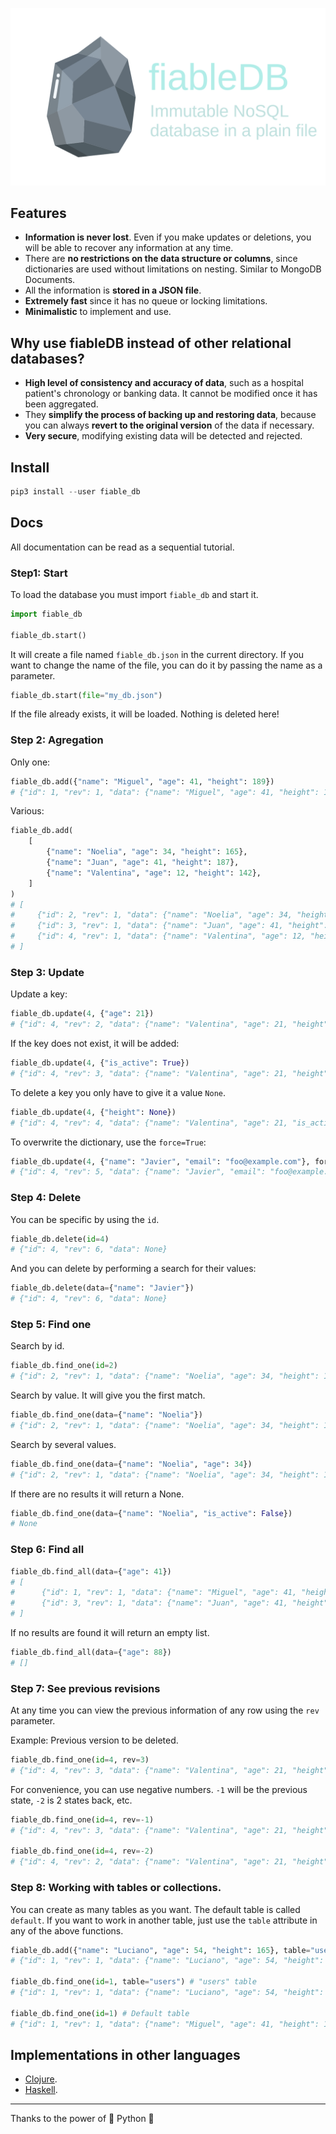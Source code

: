 
<p align="center">
    <img src="assets/logo.png" alt="fiableDB logo">
</p>

## Features

- **Information is never lost**. Even if you make updates or deletions, you will be able to recover any information at any time.
- There are **no restrictions on the data structure or columns**, since dictionaries are used without limitations on nesting. Similar to MongoDB Documents.
- All the information is **stored in a JSON file**.
- **Extremely fast** since it has no queue or locking limitations.
- **Minimalistic** to implement and use.

## Why use fiableDB instead of other relational databases?

- **High level of consistency and accuracy of data**, such as a hospital patient's chronology or banking data. It cannot be modified once it has been aggregated.
- They **simplify the process of backing up and restoring data**, because you can always **revert to the original version** of the data if necessary.
- **Very secure**, modifying existing data will be detected and rejected.

## Install

```python
pip3 install --user fiable_db
```

## Docs

All documentation can be read as a sequential tutorial.

### Step1: Start

To load the database you must import `fiable_db` and start it.

```python
import fiable_db

fiable_db.start()
```

It will create a file named `fiable_db.json` in the current directory. If you want to change the name of the file, you can do it by passing the name as a parameter.

```python
fiable_db.start(file="my_db.json")
```

If the file already exists, it will be loaded. Nothing is deleted here!

### Step 2: Agregation

Only one:

```python
fiable_db.add({"name": "Miguel", "age": 41, "height": 189})
# {"id": 1, "rev": 1, "data": {"name": "Miguel", "age": 41, "height": 189}}
```

Various:

```python
fiable_db.add(
    [
        {"name": "Noelia", "age": 34, "height": 165},
        {"name": "Juan", "age": 41, "height": 187},
        {"name": "Valentina", "age": 12, "height": 142},
    ]
)
# [
#     {"id": 2, "rev": 1, "data": {"name": "Noelia", "age": 34, "height": 165}},
#     {"id": 3, "rev": 1, "data": {"name": "Juan", "age": 41, "height": 187}},
#     {"id": 4, "rev": 1, "data": {"name": "Valentina", "age": 12, "height": 142}},
# ]
```

### Step 3: Update

Update a key:

```python
fiable_db.update(4, {"age": 21})
# {"id": 4, "rev": 2, "data": {"name": "Valentina", "age": 21, "height": 172}}
```

If the key does not exist, it will be added:

```python
fiable_db.update(4, {"is_active": True})
# {"id": 4, "rev": 3, "data": {"name": "Valentina", "age": 21, "height": 172, "is_active": True}}
```

To delete a key you only have to give it a value `None`.

```python
fiable_db.update(4, {"height": None})
# {"id": 4, "rev": 4, "data": {"name": "Valentina", "age": 21, "is_active": True}}
```

To overwrite the dictionary, use the `force=True`:

```python
fiable_db.update(4, {"name": "Javier", "email": "foo@example.com"}, force=True)
# {"id": 4, "rev": 5, "data": {"name": "Javier", "email": "foo@example.com"}}
```

### Step 4: Delete

You can be specific by using the `id`.

```python
fiable_db.delete(id=4)
# {"id": 4, "rev": 6, "data": None}
```

And you can delete by performing a search for their values:

```python
fiable_db.delete(data={"name": "Javier"})
# {"id": 4, "rev": 6, "data": None}
```

### Step 5: Find one

Search by id.

```python
fiable_db.find_one(id=2)
# {"id": 2, "rev": 1, "data": {"name": "Noelia", "age": 34, "height": 165}}
```

Search by value. It will give you the first match.

```python
fiable_db.find_one(data={"name": "Noelia"})
# {"id": 2, "rev": 1, "data": {"name": "Noelia", "age": 34, "height": 165}}
```

Search by several values.

```python
fiable_db.find_one(data={"name": "Noelia", "age": 34})
# {"id": 2, "rev": 1, "data": {"name": "Noelia", "age": 34, "height": 165}}
```

If there are no results it will return a None.

```python
fiable_db.find_one(data={"name": "Noelia", "is_active": False})
# None
```

### Step 6: Find all


```python
fiable_db.find_all(data={"age": 41})
# [
#      {"id": 1, "rev": 1, "data": {"name": "Miguel", "age": 41, "height": 189}},
#      {"id": 3, "rev": 1, "data": {"name": "Juan", "age": 41, "height": 187}},
# ]
```

If no results are found it will return an empty list.

```python
fiable_db.find_all(data={"age": 88})
# []
```

### Step 7: See previous revisions

At any time you can view the previous information of any row using the `rev` parameter.

Example: Previous version to be deleted.

```python
fiable_db.find_one(id=4, rev=3)
# {"id": 4, "rev": 3, "data": {"name": "Valentina", "age": 21, "height": 172, "is_active": True}}
```

For convenience, you can use negative numbers. `-1` will be the previous state, `-2` is 2 states back, etc.

```python
fiable_db.find_one(id=4, rev=-1)
# {"id": 4, "rev": 3, "data": {"name": "Valentina", "age": 21, "height": 172, "is_active": True}}

fiable_db.find_one(id=4, rev=-2)
# {"id": 4, "rev": 2, "data": {"name": "Valentina", "age": 21, "height": 172}}
```

### Step 8: Working with tables or collections.

You can create as many tables as you want. The default table is called `default`. If you want to work in another table, just use the `table` attribute in any of the above functions.

```python
fiable_db.add({"name": "Luciano", "age": 54, "height": 165}, table="users")
# {"id": 1, "rev": 1, "data": {"name": "Luciano", "age": 54, "height": 165}}

fiable_db.find_one(id=1, table="users") # "users" table
# {"id": 1, "rev": 1, "data": {"name": "Luciano", "age": 54, "height": 165}}

fiable_db.find_one(id=1) # Default table
# {"id": 1, "rev": 1, "data": {"name": "Miguel", "age": 41, "height": 189}}
```

## Implementations in other languages

- [Clojure](https://github.com/Toni-zgz/db_inmutable).
- [Haskell](https://github.com/FabianVegaA/SafeDB).

---

Thanks to the power of 🐍 Python 🐍
